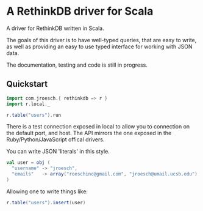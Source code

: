 # A RethinkDB driver for Scala

A driver for RethinkDB written in Scala.

The goals of this driver is to have well-typed queries, that are easy to write, as well as providing an easy
to use typed interface for working with JSON data. 

The documentation, testing and code is still in progress. 

## Quickstart

```scala
import com.jroesch.{ rethinkdb => r }
import r.local._

r.table("users").run
```

There is a test connection exposed in local to allow you to connection on the default port, and host. The API mirrors
the one exposed in the Ruby/Python/JavaScript offical drivers.

You can write JSON 'literals' in this style.
```scala
val user = obj (
  "username" -> "jroesch", 
  "emails"   -> array("roeschinc@gmail.com", "jroesch@umail.ucsb.edu")
)
```

Allowing one to write things like:
```scala
r.table("users").insert(user)
```
